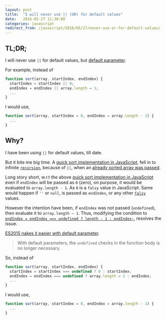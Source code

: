 ```yaml
---
layout: post
title:  "I will never use || (OR) for default values"
date:   2016-05-27 11:30:00
categories: javascript
redirect_from: /javascript/2016/05/27/never-use-or-for-default-values/
---
```


## TL;DR;

I will never use `||` for default values, but [default parameter](https://developer.mozilla.org/en-US/docs/Web/JavaScript/Reference/Functions/Default_parameters).

For example, instead of

```js
function sort(array, startIndex, endIndex) {
  startIndex = startIndex || 0;
  endIndex = endIndex || array.length — 1;
  ...
}
```

I would use,

```js
function sort(array, startIndex = 0, endIndex = array.length - 1) {
  ...
}
```

## Why?

I have been using `||` for default values, till date.

But it bite me big time. A [quick sort implementation in JavaScript](https://github.com/sarbbottam/js-ds/commit/11e5e6b8ec2f3220ae81e121e75d3fe405381d3d#diff-c0c1d6f81c13fd41660d58b54f5adbfbL20),
fell in to infinite [`recursion`](https://en.wikipedia.org/wiki/Recursion),
because of `||`, when an [already sorted array was passed](https://github.com/sarbbottam/js-ds/commit/11e5e6b8ec2f3220ae81e121e75d3fe405381d3d#diff-c39e9bafb9e79fcf0b4d8a08966430d1R15).

Long story short, w.r.t the above [quick sort implementation in JavaScript](https://github.com/sarbbottam/js-ds/blob/5721959e402bdffa0b5ffbbe5bea21495a1e84ec/lib/algo/sort/quick/index.js#L20)
even if `endIndex` will be passed as `0` (zero), on purpose, it would be evaluated to `array.length - 1`.
As `0` is a `falsy` value in JavaScript. Same would happen if `''` or `null`, is passed as `endIndex`,
or any other [`falsy`](https://developer.mozilla.org/en-US/docs/Glossary/Falsy) values.

However the intention have been, if `endIndex` was not passed (`undefined`), then evaluate it to `array.length — 1`.
Thus, modifying the condition to
[`endIndex = endIndex === undefined ? length - 1 : endIndex;`](https://github.com/sarbbottam/js-ds/commit/11e5e6b8ec2f3220ae81e121e75d3fe405381d3d#diff-c0c1d6f81c13fd41660d58b54f5adbfbR20), resolves the issue.

[ES2015 nakes it easier with default parameter](https://developer.mozilla.org/en-US/docs/Web/JavaScript/Reference/Functions/Default_parameters).

> With default parameters, the `undefined` checks in the function body is no longer necessary.

So, instead of

```js
function sort(array, startIndex, endIndex) {
  startIndex = startIndex === undefined ? 0 : startIndex;
  endIndex = endIndex === undefined ? array.length — 1 : endIndex;
  ...
}
```

I would use,

```js
function sort(array, startIndex = 0, endIndex = array.length - 1) {
  ...
}
```